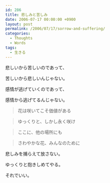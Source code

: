 ```yaml
---
id: 286
title: 悲しみと苦しみ
date: 2006-07-17 00:00:00 +0900
layout: post
permalink: /2006/07/17/sorrow-and-suffering/
categories:
  - Thoughts
  - Words
tags:
  - 生きる
---
```

悲しいから苦しいのであって、
  
苦しいから悲しいんじゃない。

感情が逃げていくのであって、
  
感情から逃げてるんじゃない。

> 花は咲いてこそ価値がある
  
> ゆっくりと、しかし永く咲け
  
> ここに、他の場所にも
  
> さわやかな花、みんなのために

悲しみを捕らえて放さない。
  
ゆっくりと抱きしめてやる。
  
それでいい。
